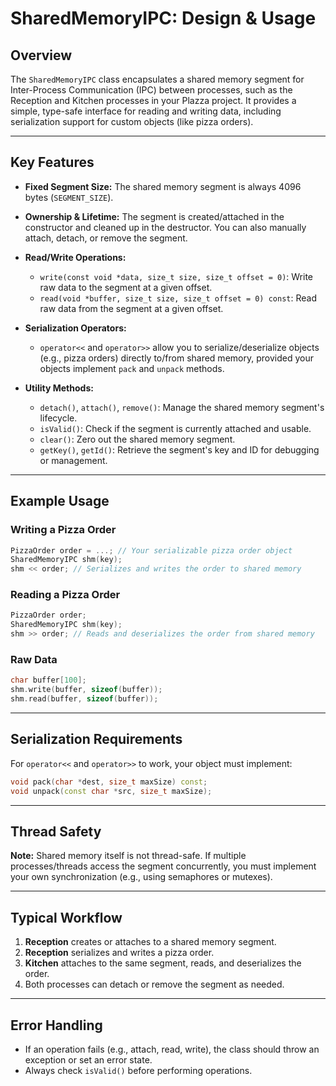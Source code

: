 # SharedMemoryIPC: Design & Usage

## Overview

The `SharedMemoryIPC` class encapsulates a shared memory segment for Inter-Process Communication (IPC) between processes, such as the Reception and Kitchen processes in your Plazza project. It provides a simple, type-safe interface for reading and writing data, including serialization support for custom objects (like pizza orders).

---

## Key Features

- **Fixed Segment Size:**
  The shared memory segment is always 4096 bytes (`SEGMENT_SIZE`).

- **Ownership & Lifetime:**
  The segment is created/attached in the constructor and cleaned up in the destructor. You can also manually attach, detach, or remove the segment.

- **Read/Write Operations:**
  - `write(const void *data, size_t size, size_t offset = 0)`: Write raw data to the segment at a given offset.
  - `read(void *buffer, size_t size, size_t offset = 0) const`: Read raw data from the segment at a given offset.

- **Serialization Operators:**
  - `operator<<` and `operator>>` allow you to serialize/deserialize objects (e.g., pizza orders) directly to/from shared memory, provided your objects implement `pack` and `unpack` methods.

- **Utility Methods:**
  - `detach()`, `attach()`, `remove()`: Manage the shared memory segment's lifecycle.
  - `isValid()`: Check if the segment is currently attached and usable.
  - `clear()`: Zero out the shared memory segment.
  - `getKey()`, `getId()`: Retrieve the segment's key and ID for debugging or management.

---

## Example Usage

### Writing a Pizza Order

```cpp
PizzaOrder order = ...; // Your serializable pizza order object
SharedMemoryIPC shm(key);
shm << order; // Serializes and writes the order to shared memory
```

### Reading a Pizza Order

```cpp
PizzaOrder order;
SharedMemoryIPC shm(key);
shm >> order; // Reads and deserializes the order from shared memory
```

### Raw Data

```cpp
char buffer[100];
shm.write(buffer, sizeof(buffer));
shm.read(buffer, sizeof(buffer));
```

---

## Serialization Requirements

For `operator<<` and `operator>>` to work, your object must implement:

```cpp
void pack(char *dest, size_t maxSize) const;
void unpack(const char *src, size_t maxSize);
```

---

## Thread Safety

**Note:**
Shared memory itself is not thread-safe. If multiple processes/threads access the segment concurrently, you must implement your own synchronization (e.g., using semaphores or mutexes).

---

## Typical Workflow

1. **Reception** creates or attaches to a shared memory segment.
2. **Reception** serializes and writes a pizza order.
3. **Kitchen** attaches to the same segment, reads, and deserializes the order.
4. Both processes can detach or remove the segment as needed.

---

## Error Handling

- If an operation fails (e.g., attach, read, write), the class should throw an exception or set an error state.
- Always check `isValid()` before performing operations.
